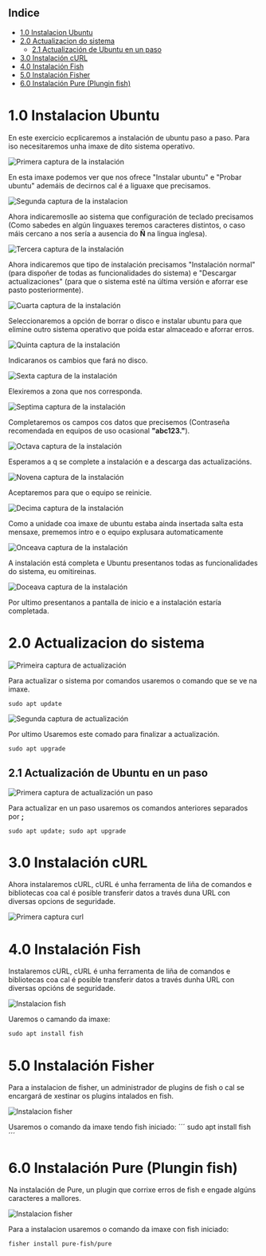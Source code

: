 ## Indice

- [1.0 Instalacion Ubuntu](#10-instalacion-ubuntu)
- [2.0 Actualizacion do sistema](#20-actualizacion-do-sistema)
  - [2.1 Actualización de Ubuntu en un paso](#21-actualización-de-ubuntu-en-un-paso)
- [3.0 Instalación cURL](#30-instalación-curl)
- [4.0 Instalación Fish](#40-instalación-fish)
- [5.0 Instalación Fisher](#50-instalación-fisher)
- [6.0 Instalación Pure (Plungin fish)](#60-instalación-pure-plungin-fish)

# 1.0 Instalacion Ubuntu

En este exercicio ecplicaremos a instalación de ubuntu paso a paso. Para iso necesitaremos unha imaxe de dito sistema operativo.

![Primera captura de la instalación](./capturas%20ubuntu/Captura1.PNG)

En esta imaxe podemos ver que nos ofrece "Instalar ubuntu" e "Probar ubuntu" ademáis de decirnos cal é a liguaxe que precisamos.

![Segunda captura de la instalacion](./capturas%20ubuntu/Captura2.PNG)

Ahora indicaremoslle ao sistema que configuración de teclado precisamos (Como sabedes en algún linguaxes teremos caracteres distintos, o caso máis cercano a nos sería a ausencia do **Ñ** na lingua inglesa).

![Tercera captura de la instalación](./capturas%20ubuntu/Captura3.PNG)

Ahora indicaremos que tipo de instalación precisamos "Instalación normal" (para dispoñer de todas as funcionalidades do sistema) e "Descargar actualizaciones" (para que o sistema esté na última versión e aforrar ese pasto posteriormente).

![Cuarta captura de la instalación](./capturas%20ubuntu/Captura4.PNG)

Seleccionaremos a opción de borrar o disco e instalar ubuntu para que elimine outro sistema operativo que poida estar almaceado e aforrar erros.

![Quinta captura de la instalación](./capturas%20ubuntu/Captura5.PNG)

Indicaranos os cambios que fará no disco.

![Sexta captura de la instalación](./capturas%20ubuntu/Captura6.PNG)

Elexiremos a zona que nos corresponda.

![Septima captura de la instalación](./capturas%20ubuntu/Captura7.PNG)

Completaremos os campos cos datos que precisemos (Contraseña recomendada en equipos de uso ocasional **"abc123."**).

![Octava captura de la instalación](./capturas%20ubuntu/Captura8.PNG)

Esperamos a q se complete a instalación e a descarga das actualizacións.

![Novena captura de la instalación](./capturas%20ubuntu/Captura9.PNG)

Aceptaremos para que o equipo se reinicie.

![Decima captura de la instalación](./capturas%20ubuntu/Captura10.PNG)

Como a unidade coa imaxe de ubuntu estaba ainda insertada salta esta mensaxe, prememos intro e o equipo explusara automaticamente

![Onceava captura de la instalación](./capturas%20ubuntu/Captura11.PNG)

A instalación está completa e Ubuntu presentanos todas as funcionalidades do sistema, eu omitireinas.

![Doceava captura de la instalación](./capturas%20ubuntu/Captura12.PNG)

Por ultimo presentanos a pantalla de inicio e a instalación estaría completada.

# 2.0 Actualizacion do sistema

![Primeira captura de actualización](./capturas%20ubuntu/actualizar%20sistema%201.PNG)

Para actualizar o sistema por comandos usaremos o comando que se ve na imaxe.

```
sudo apt update
```

![Segunda captura de actualización](./capturas%20ubuntu/actualizacion%20sistema%202.PNG)

Por ultimo Usaremos este comado para finalizar a actualización.

```
sudo apt upgrade
```

## 2.1 Actualización de Ubuntu en un paso

![Primera captura de actualización un paso](./capturas%20ubuntu/actualizacion%20sistema%20en%20un%20paso.PNG)

Para actualizar en un paso usaremos os comandos anteriores separados por **;**

```
sudo apt update; sudo apt upgrade
```

# 3.0 Instalación cURL
Ahora instalaremos cURL, cURL é unha ferramenta de liña de comandos e bibliotecas coa cal é posible transferir datos a través duna URL con diversas opcions de seguridade.

![Primera captura curl](./capturas%20ubuntu/instalacion%20curl.PNG)


# 4.0 Instalación Fish

Instalaremos cURL, cURL é unha ferramenta de liña de comandos e bibliotecas coa cal é posible transferir datos a través dunha URL con diversas opcións de seguridade.

![Instalacion fish](./capturas%20ubuntu/fis%20install.PNG)

Uaremos o camando da imaxe:

```
sudo apt install fish
```

# 5.0 Instalación Fisher

Para a instalacion de fisher, un administrador de plugins de fish o cal se encargará de xestinar os plugins intalados en fish.

![Instalacion fisher](./capturas%20ubuntu/instalacion%20fisher.PNG)

Usaremos o comando da imaxe tendo fish iniciado:
´´´
sudo apt install fish
´´´

# 6.0 Instalación Pure (Plungin fish)

Na instalación de Pure, un plugin que corrixe erros de fish e engade algúns caracteres a mallores.

![Instalacion fisher](./capturas%20ubuntu/instalacion%20pure.PNG)

Para a instalacion usaremos o comando da imaxe con fish iniciado:

```
fisher install pure-fish/pure
```